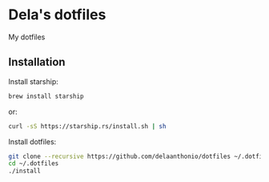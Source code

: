 # Dela's dotfiles

My dotfiles

## Installation

Install starship:
``` bash
brew install starship
```
or:
``` bash
curl -sS https://starship.rs/install.sh | sh
```

Install dotfiles:
```bash
git clone --recursive https://github.com/delaanthonio/dotfiles ~/.dotfiles
cd ~/.dotfiles
./install
```
